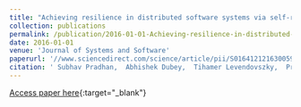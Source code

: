```yaml
---
title: "Achieving resilience in distributed software systems via self-reconfiguration"
collection: publications
permalink: /publication/2016-01-01-Achieving-resilience-in-distributed-software-systems-via-self-reconfiguration
date: 2016-01-01
venue: 'Journal of Systems and Software'
paperurl: '//www.sciencedirect.com/science/article/pii/S0164121216300590'
citation: ' Subhav Pradhan,  Abhishek Dubey,  Tihamer Levendovszky,  Pranav Kumar,  William Emfinger,  Daniel Balasubramanian,  William Otte,  Gabor Karsai, &quot;Achieving resilience in distributed software systems via self-reconfiguration.&quot; Journal of Systems and Software, 2016.'
---
```

[Access paper here](//www.sciencedirect.com/science/article/pii/S0164121216300590){:target="_blank"}
